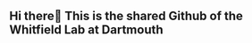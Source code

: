 ## Hi there👋 This is the shared Github of the Whitfield Lab at Dartmouth

<!--

**Here are some ideas to get you started:**

🙋‍♀️ We study Systemic Sclerosis (SSc)
🌈 Contribution guidelines - how can the community get involved?
👩‍💻 Useful resources - where can the community find your docs? Is there anything else the community should know?
🍿 Fun facts - what does your team eat for breakfast?
🧙 Remember, you can do mighty things with the power of [Markdown](https://docs.github.com/github/writing-on-github/getting-started-with-writing-and-formatting-on-github/basic-writing-and-formatting-syntax)
-->
